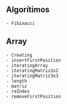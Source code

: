 ## Algorítimos
    - Fibinacci

## Array
    - Creating
    - insertFirstPosition
    - iteratingArray
    - iteratingMatriz2x2
    - iteratingMatriz3x3
    - length
    - matriz
    - reIndex
    - removeFirstPosition